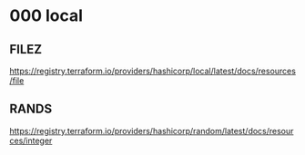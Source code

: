 # 000 local

## FILEZ
https://registry.terraform.io/providers/hashicorp/local/latest/docs/resources/file

## RANDS
https://registry.terraform.io/providers/hashicorp/random/latest/docs/resources/integer
